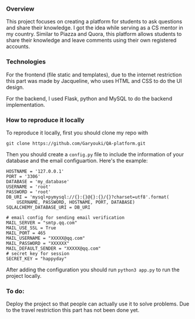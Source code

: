 ### Overview

This project focuses on creating a platform for students to ask questions and share their knowledge. I got the idea while serving as a CS mentor in my country. Similar to Piazza and Quora, this platform allows students to share their knowledge and leave comments using their own registered accounts.

### Technologies
For the frontend (file static and templates), due to the internet restriction this part was made by Jacqueline, who uses HTML and CSS to do the UI design.

For the backend, I used Flask, python and MySQL to do the backend implementation.

### How to reproduce it locally
To reproduce it locally, first you should clone my repo with 

```git clone https://github.com/Garyouki/QA-platform.git```

Then you should create a ```config.py``` file to include the information of your database and the email configuartion. Here's the example:

```
HOSTNAME = '127.0.0.1'
PORT = '3306'
DATABASE = 'my_database'
USERNAME = 'root'
PASSWORD = 'root'
DB_URI = 'mysql+pymysql://{}:{}@{}:{}/{}?charset=utf8'.format(
    USERNAME, PASSWORD, HOSTNAME, PORT, DATABASE)
SQLALCHEMY_DATABASE_URI = DB_URI

# email config for sending email verification
MAIL_SERVER = "smtp.qq.com"
MAIL_USE_SSL = True
MAIL_PORT = 465
MAIL_USERNAME = "XXXXX@qq.com"
MAIL_PASSWORD = "XXXXXX"
MAIL_DEFAULT_SENDER = "XXXXX@qq.com"
# secret key for session
SECRET_KEY = "happyday"
```

After adding the configuration you should run ```python3 app.py``` to run the project locally.


### To do:
Deploy the project so that people can actually use it to solve problems. Due to the travel restriction this part has not been done yet. 



